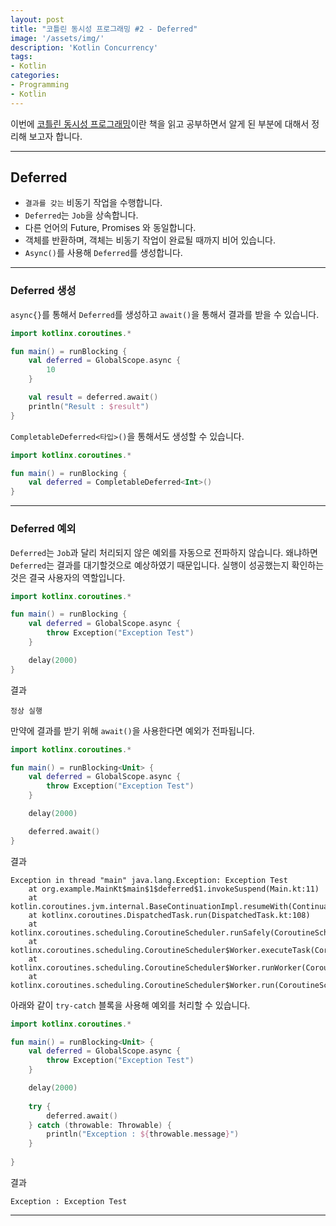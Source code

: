 ```yaml
---
layout: post
title: "코틀린 동시성 프로그래밍 #2 - Deferred"
image: '/assets/img/'
description: 'Kotlin Concurrency'
tags:
- Kotlin
categories:
- Programming
- Kotlin
---
```


이번에 [코틀린 동시성 프로그래밍](https://search.shopping.naver.com/book/catalog/32502382356)이란 책을 읽고 공부하면서 알게 된 부분에 대해서 정리해 보고자 합니다.

---

## Deferred

- `결과를 갖는` 비동기 작업을 수행합니다.
- `Deferred`는 `Job`을 상속합니다.
- 다른 언어의 Future, Promises 와 동일합니다.
- 객체를 반환하며, 객체는 비동기 작업이 완료될 때까지 비어 있습니다.
- `Async()`를 사용해 `Deferred`를 생성합니다.

---

### Deferred 생성

`async{}`를 통해서 `Deferred`를 생성하고 `await()`을 통해서 결과를 받을 수 있습니다.

```kotlin
import kotlinx.coroutines.*

fun main() = runBlocking {
    val deferred = GlobalScope.async {
        10
    }

    val result = deferred.await()
    println("Result : $result")
}
```

`CompletableDeferred<타입>()`을 통해서도 생성할 수 있습니다.

```kotlin
import kotlinx.coroutines.*

fun main() = runBlocking {
    val deferred = CompletableDeferred<Int>()
}
```

---

### Deferred 예외

`Deferred`는 `Job`과 달리 처리되지 않은 예외를 자동으로 전파하지 않습니다. 왜냐하면 `Deferred`는 결과를 대기할것으로 예상하였기 때문입니다.
실행이 성공했는지 확인하는 것은 결국 사용자의 역할입니다.

```kotlin
import kotlinx.coroutines.*

fun main() = runBlocking {
    val deferred = GlobalScope.async {
        throw Exception("Exception Test")
    }

    delay(2000)
}
```

결과
```
정상 실행
```

만약에 결과를 받기 위해 `await()`을 사용한다면 예외가 전파됩니다.

```kotlin
import kotlinx.coroutines.*

fun main() = runBlocking<Unit> {
    val deferred = GlobalScope.async {
        throw Exception("Exception Test")
    }

    delay(2000)

    deferred.await()
}

```

결과
```
Exception in thread "main" java.lang.Exception: Exception Test
	at org.example.MainKt$main$1$deferred$1.invokeSuspend(Main.kt:11)
	at kotlin.coroutines.jvm.internal.BaseContinuationImpl.resumeWith(ContinuationImpl.kt:33)
	at kotlinx.coroutines.DispatchedTask.run(DispatchedTask.kt:108)
	at kotlinx.coroutines.scheduling.CoroutineScheduler.runSafely(CoroutineScheduler.kt:589)
	at kotlinx.coroutines.scheduling.CoroutineScheduler$Worker.executeTask(CoroutineScheduler.kt:806)
	at kotlinx.coroutines.scheduling.CoroutineScheduler$Worker.runWorker(CoroutineScheduler.kt:710)
	at kotlinx.coroutines.scheduling.CoroutineScheduler$Worker.run(CoroutineScheduler.kt:697)
```

아래와 같이 `try-catch` 블록을 사용해 예외를 처리할 수 있습니다.

```kotlin
import kotlinx.coroutines.*

fun main() = runBlocking<Unit> {
    val deferred = GlobalScope.async {
        throw Exception("Exception Test")
    }

    delay(2000)
    
    try {
        deferred.await()
    } catch (throwable: Throwable) {
        println("Exception : ${throwable.message}")
    }
    
}
```

결과

```
Exception : Exception Test
```

---

